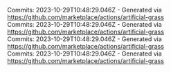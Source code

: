 Commits: 2023-10-29T10:48:29.046Z - Generated via https://github.com/marketplace/actions/artificial-grass
<br>
Commits: 2023-10-29T10:48:29.046Z - Generated via https://github.com/marketplace/actions/artificial-grass
<br>
Commits: 2023-10-29T10:48:29.046Z - Generated via https://github.com/marketplace/actions/artificial-grass
<br>
Commits: 2023-10-29T10:48:29.046Z - Generated via https://github.com/marketplace/actions/artificial-grass
<br>
